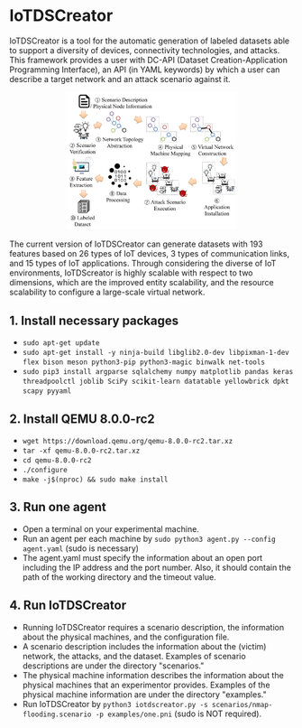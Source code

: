 # IoTDSCreator

IoTDSCreator is a tool for the automatic generation of labeled datasets able to support a diversity of devices, connectivity technologies, and attacks. This framework provides a user with DC-API (Dataset Creation-Application Programming Interface), an API (in YAML keywords) by which a user can describe a target network and an attack scenario against it. 

<center><img src="framework.jpg" width="60% height="60%" alt="Overview of IoTDSCreator"></center>

The current version of IoTDSCreator can generate datasets with 193 features based on 26 types of IoT devices, 3 types of communication links, and 15 types of IoT applications. Through considering the diverse of IoT environments, IoTDScreator is highly scalable with respect to two dimensions, which are the improved entity scalability, and the resource scalability to configure a large-scale virtual network.

## 1. Install necessary packages
 - `sudo apt-get update`
 - `sudo apt-get install -y ninja-build libglib2.0-dev libpixman-1-dev flex bison meson python3-pip python3-magic binwalk net-tools`
 - `sudo pip3 install argparse sqlalchemy numpy matplotlib pandas keras threadpoolctl joblib SciPy scikit-learn datatable yellowbrick dpkt scapy pyyaml`

## 2. Install QEMU 8.0.0-rc2
 - `wget https://download.qemu.org/qemu-8.0.0-rc2.tar.xz`
 - `tar -xf qemu-8.0.0-rc2.tar.xz`
 - `cd qemu-8.0.0-rc2`
 - `./configure`
 - `make -j$(nproc) && sudo make install`

## 3. Run one agent
 - Open a terminal on your experimental machine.
 - Run an agent per each machine by `sudo python3 agent.py --config agent.yaml` (sudo is necessary)
 - The agent.yaml must specify the information about an open port including the IP address and the port number. Also, it should contain the path of the working directory and the timeout value.

## 4. Run IoTDSCreator
 - Running IoTDSCreator requires a scenario description, the information about the physical machines, and the configuration file.
 - A scenario description includes the information about the (victim) network, the attacks, and the dataset. Examples of scenario descriptions are under the directory "scenarios."
 - The physical machine information describes the information about the physical machines that an experimentor provides. Examples of the physical machine information are under the directory "examples."
 - Run IoTDSCreator by `python3 iotdscreator.py -s scenarios/nmap-flooding.scenario -p examples/one.pni` (sudo is NOT required).
